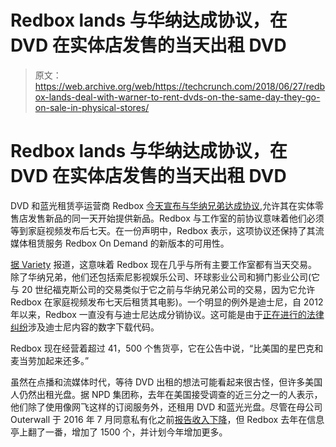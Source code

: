 # Redbox lands 与华纳达成协议，在 DVD 在实体店发售的当天出租 DVD

> 原文：<https://web.archive.org/web/https://techcrunch.com/2018/06/27/redbox-lands-deal-with-warner-to-rent-dvds-on-the-same-day-they-go-on-sale-in-physical-stores/>

# Redbox lands 与华纳达成协议，在 DVD 在实体店发售的当天出租 DVD

DVD 和蓝光租赁亭运营商 Redbox [今天宣布与华纳兄弟达成协议](https://web.archive.org/web/20230325050304/https://www.prnewswire.com/news-releases/redbox-warner-bros-sign-new-agreement-300673166.html),允许其在实体零售店发售新品的同一天开始提供新品。Redbox 与工作室的前协议意味着他们必须等到家庭视频发布后七天。在一份声明中，Redbox 表示，这项协议还保持了其流媒体租赁服务 Redbox On Demand 的新版本的可用性。

[据 Variety](https://web.archive.org/web/20230325050304/https://variety.com/2018/biz/news/redbox-warner-bros-same-day-dvd-rentals-1202859347/) 报道，这意味着 Redbox 现在几乎与所有主要工作室都有当天交易。除了华纳兄弟，他们还包括索尼影视娱乐公司、环球影业公司和狮门影业公司(它与 20 世纪福克斯公司的交易类似于它之前与华纳兄弟公司的交易，因为它允许 Redbox 在家庭视频发布七天后租赁其电影)。一个明显的例外是迪士尼，自 2012 年以来，Redbox 一直没有与迪士尼达成分销协议。这可能是由于[正在进行的法律纠纷](https://web.archive.org/web/20230325050304/https://deadline.com/2018/04/redbox-disney-legal-battle-escalates-with-amended-redbox-complaint-1202362502/)涉及迪士尼内容的数字下载代码。

Redbox 现在经营着超过 41，500 个售货亭，它在公告中说，“比美国的星巴克和麦当劳加起来还多。”

虽然在点播和流媒体时代，等待 DVD 出租的想法可能看起来很古怪，但许多美国人仍然出租光盘。据 NPD 集团称，去年在美国接受调查的近三分之一的人表示，他们除了使用像网飞这样的订阅服务外，还租用 DVD 和蓝光光盘。尽管在母公司 Outerwall 于 2016 年 7 月同意私有化之前[报告收入下降](https://web.archive.org/web/20230325050304/https://variety.com/2016/digital/news/redbox-q4-2015-dvd-rentals-outerwall-1201697170/)，但 Redbox 去年在信息亭上翻了一番，增加了 1500 个，并计划今年增加更多。